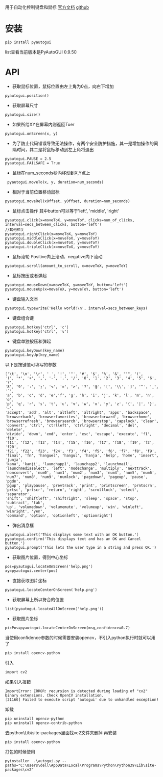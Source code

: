 用于自动化控制键盘和鼠标
[官方文档](https://pyautogui.readthedocs.io/en/latest/)
[github](https://github.com/asweigart/pyautogui)

# 安装
```
pip install pyautogui
```
list查看当前版本是PyAutoGUI        0.9.50

# API
* 获取鼠标位置，鼠标位置由左上角为0点，向右下增加
```
pyautogui.position()
```
* 获取屏幕尺寸
```
pyautogui.size()
```
* 如果所给XY在屏幕内则返回Tuer
```
pyautogui.onScreen(x, y)
```

* 为了防止代码错误导致无法操作，有两个安全防护措施，其一是增加操作的间隔时间，其二是将鼠标移动到左上角将退出
```
pyautogui.PAUSE = 2.5
pyautogui.FAILSAFE = True
```

* 鼠标在num_seconds秒内移动到X,Y点上
```
 pyautogui.moveTo(x, y, duration=num_seconds)
```
* 相对于当前位置移动鼠标
```
pyautogui.moveRel(xOffset, yOffset, duration=num_seconds)
```

* 鼠标点击操作
其中button可以等于'left', 'middle', 'right'
```
pyautogui.click(x=moveToX, y=moveToY, clicks=num_of_clicks, interval=secs_between_clicks, button='left')
//其他相关
pyautogui.rightClick(x=moveToX, y=moveToY)
pyautogui.middleClick(x=moveToX, y=moveToY)
pyautogui.doubleClick(x=moveToX, y=moveToY)
pyautogui.tripleClick(x=moveToX, y=moveToY)
```

* 鼠标滚轮
Positive向上滚动，negative向下滚动
```
pyautogui.scroll(amount_to_scroll, x=moveToX, y=moveToY)
```

* 鼠标按压或者弹起
```
pyautogui.mouseDown(x=moveToX, y=moveToY, button='left')
pyautogui.mouseUp(x=moveToX, y=moveToY, button='left')
```

* 键盘输入文本
```
pyautogui.typewrite('Hello world!\n', interval=secs_between_keys) 
```

* 键盘组合键
```
pyautogui.hotkey('ctrl', 'c')
pyautogui.hotkey('ctrl', 'v')
```

* 键盘单独按压和弹起
```
pyautogui.keyDown(key_name)
pyautogui.keyUp(key_name)
```
以下是按键值可填写的参数
```
['\t', '\n', '\r', ' ', '!', '"', '#', '$', '%', '&', "'", '(',
')', '*', '+', ',', '-', '.', '/', '0', '1', '2', '3', '4', '5', '6', '7',
'8', '9', ':', ';', '<', '=', '>', '?', '@', '[', '\\', ']', '^', '_', '`',
'a', 'b', 'c', 'd', 'e','f', 'g', 'h', 'i', 'j', 'k', 'l', 'm', 'n', 'o',
'p', 'q', 'r', 's', 't', 'u', 'v', 'w', 'x', 'y', 'z', '{', '|', '}', '~',
'accept', 'add', 'alt', 'altleft', 'altright', 'apps', 'backspace',
'browserback', 'browserfavorites', 'browserforward', 'browserhome',
'browserrefresh', 'browsersearch', 'browserstop', 'capslock', 'clear',
'convert', 'ctrl', 'ctrlleft', 'ctrlright', 'decimal', 'del', 'delete',
'divide', 'down', 'end', 'enter', 'esc', 'escape', 'execute', 'f1', 'f10',
'f11', 'f12', 'f13', 'f14', 'f15', 'f16', 'f17', 'f18', 'f19', 'f2', 'f20',
'f21', 'f22', 'f23', 'f24', 'f3', 'f4', 'f5', 'f6', 'f7', 'f8', 'f9',
'final', 'fn', 'hanguel', 'hangul', 'hanja', 'help', 'home', 'insert', 'junja',
'kana', 'kanji', 'launchapp1', 'launchapp2', 'launchmail',
'launchmediaselect', 'left', 'modechange', 'multiply', 'nexttrack',
'nonconvert', 'num0', 'num1', 'num2', 'num3', 'num4', 'num5', 'num6',
'num7', 'num8', 'num9', 'numlock', 'pagedown', 'pageup', 'pause', 'pgdn',
'pgup', 'playpause', 'prevtrack', 'print', 'printscreen', 'prntscrn',
'prtsc', 'prtscr', 'return', 'right', 'scrolllock', 'select', 'separator',
'shift', 'shiftleft', 'shiftright', 'sleep', 'space', 'stop', 'subtract', 'tab',
'up', 'volumedown', 'volumemute', 'volumeup', 'win', 'winleft', 'winright', 'yen',
'command', 'option', 'optionleft', 'optionright']
```

* 弹出消息框
```
pyautogui.alert('This displays some text with an OK button.')
pyautogui.confirm('This displays text and has an OK and Cancel button.')
pyautogui.prompt('This lets the user type in a string and press OK.')
```

* 获取图片位置，得到中心坐标
```
pos=pyautogui.locateOnScreen('help.png')
xy=pyautogui.center(pos)
```
* 直接获取图片坐标
```
pyautogui.locateCenterOnScreen('help.png')
```

* 获取屏幕上所以符合的位置
```
list(pyautogui.locateAllOnScreen('help.png'))
```

* 获取图片坐标
```
picPos=pyautogui.locateCenterOnScreen(msg,confidence=0.7)
```
当使用confidence参数的时候需要安装opencv，不引入python执行时就可以用了

```
pip install opencv-python
```

引入
```
import cv2
```
如果引入报错
```
ImportError: ERROR: recursion is detected during loading of "cv2" binary extensions. Check OpenCV installation.
[21160] Failed to execute script 'autogui' due to unhandled exception!
```
卸载
```
pip uninstall opencv-python
pip uninstall opencv-contrib-python
```
去python\Lib\site-packages里面找vc2文件夹删掉
再安装
```
pip install opencv-python
```
打包的时候使用
```
pyinstaller  .\autogui.py --paths="C:\Users\dell\AppData\Local\Programs\Python\Python39\Lib\site-packages\cv2"
```
